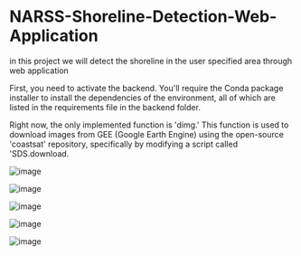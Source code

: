 # NARSS-Shoreline-Detection-Web-Application
 in this project we will detect the shoreline in the user specified area through web application

 First, you need to activate the backend. You'll require the Conda package installer to install the dependencies of the environment, all of which are listed in the requirements file in the backend folder.

Right now, the only implemented function is 'dimg.' This function is used to download images from GEE (Google Earth Engine) using the open-source 'coastsat' repository, specifically by modifying a script called 'SDS.download.

![image](https://github.com/assemihab/NARSS-Shoreline-Detection-Web-Application/assets/87605812/bc79198c-31b9-442a-9fda-d88824300a15)

![image](https://github.com/assemihab/NARSS-Shoreline-Detection-Web-Application/assets/87605812/c6e9df9b-2ebc-4fd0-bd58-7d45d1df355c)

![image](https://github.com/assemihab/NARSS-Shoreline-Detection-Web-Application/assets/87605812/6c476dab-3418-4e54-af2f-6841cdbf18c0)

![image](https://github.com/assemihab/NARSS-Shoreline-Detection-Web-Application/assets/87605812/01e718aa-18de-44d8-bb36-49b5b772326e)

![image](https://github.com/assemihab/NARSS-Shoreline-Detection-Web-Application/assets/87605812/9d85e8dc-fd25-4cd0-a77b-e124350af416)








 
 


